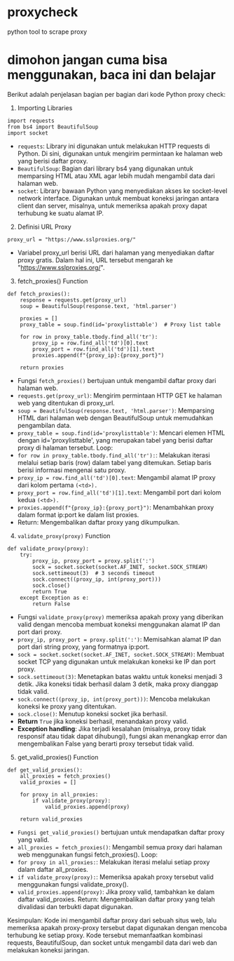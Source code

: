 # proxycheck
python tool to scrape proxy

# dimohon jangan cuma bisa menggunakan, baca ini dan belajar

Berikut adalah penjelasan bagian per bagian dari kode Python proxy check:

1. Importing Libraries
```
import requests
from bs4 import BeautifulSoup
import socket
```
- `requests`: Library ini digunakan untuk melakukan HTTP requests di Python. Di sini, digunakan untuk mengirim permintaan ke halaman web yang berisi daftar proxy.
- `BeautifulSoup`: Bagian dari library bs4 yang digunakan untuk memparsing HTML atau XML agar lebih mudah mengambil data dari halaman web.
- `socket`: Library bawaan Python yang menyediakan akses ke socket-level network interface. Digunakan untuk membuat koneksi jaringan antara client dan server, misalnya, untuk memeriksa apakah proxy dapat terhubung ke suatu alamat IP.

2. Definisi URL Proxy
```
proxy_url = "https://www.sslproxies.org/"
```
- Variabel proxy_url berisi URL dari halaman yang menyediakan daftar proxy gratis. Dalam hal ini, URL tersebut mengarah ke "https://www.sslproxies.org/".

3. fetch_proxies() Function
```
def fetch_proxies():
    response = requests.get(proxy_url)
    soup = BeautifulSoup(response.text, 'html.parser')
    
    proxies = []
    proxy_table = soup.find(id='proxylisttable')  # Proxy list table
    
    for row in proxy_table.tbody.find_all('tr'):
        proxy_ip = row.find_all('td')[0].text
        proxy_port = row.find_all('td')[1].text
        proxies.append(f"{proxy_ip}:{proxy_port}")
    
    return proxies
```
- Fungsi `fetch_proxies()` bertujuan untuk mengambil daftar proxy dari halaman web.
- `requests.get(proxy_url)`: Mengirim permintaan HTTP GET ke halaman web yang ditentukan di proxy_url.
- `soup = BeautifulSoup(response.text, 'html.parser')`: Memparsing HTML dari halaman web dengan BeautifulSoup untuk memudahkan pengambilan data.
- `proxy_table = soup.find(id='proxylisttable')`: Mencari elemen HTML dengan id='proxylisttable', yang merupakan tabel yang berisi daftar proxy di halaman tersebut.
Loop:
- `for row in proxy_table.tbody.find_all('tr'):`: Melakukan iterasi melalui setiap baris (row) dalam tabel yang ditemukan. Setiap baris berisi informasi mengenai satu proxy.
- `proxy_ip = row.find_all('td')[0].text`: Mengambil alamat IP proxy dari kolom pertama `(<td>).`
- `proxy_port = row.find_all('td')[1].text`: Mengambil port dari kolom kedua `(<td>).`
- `proxies.append(f"{proxy_ip}:{proxy_port}")`: Menambahkan proxy dalam format ip:port ke dalam list proxies.
- Return: Mengembalikan daftar proxy yang dikumpulkan.

4. `validate_proxy(proxy)` Function
```
def validate_proxy(proxy):
    try:
        proxy_ip, proxy_port = proxy.split(':')
        sock = socket.socket(socket.AF_INET, socket.SOCK_STREAM)
        sock.settimeout(3)  # 3 seconds timeout
        sock.connect((proxy_ip, int(proxy_port)))
        sock.close()
        return True
    except Exception as e:
        return False
```
- Fungsi `validate_proxy(proxy)` memeriksa apakah proxy yang diberikan valid dengan mencoba membuat koneksi menggunakan alamat IP dan port dari proxy.
- `proxy_ip, proxy_port = proxy.split(':')`: Memisahkan alamat IP dan port dari string proxy, yang formatnya ip:port.
- `sock = socket.socket(socket.AF_INET, socket.SOCK_STREAM)`: Membuat socket TCP yang digunakan untuk melakukan koneksi ke IP dan port proxy.
- `sock.settimeout(3)`: Menetapkan batas waktu untuk koneksi menjadi 3 detik. Jika koneksi tidak berhasil dalam 3 detik, maka proxy dianggap tidak valid.
- `sock.connect((proxy_ip, int(proxy_port)))`: Mencoba melakukan koneksi ke proxy yang ditentukan.
- `sock.close()`: Menutup koneksi socket jika berhasil.
- **Return** `True` jika koneksi berhasil, menandakan proxy valid.
- **Exception handling**: Jika terjadi kesalahan (misalnya, proxy tidak responsif atau tidak dapat dihubungi), fungsi akan menangkap error dan mengembalikan False yang berarti proxy tersebut tidak valid.

5. get_valid_proxies() Function
```
def get_valid_proxies():
    all_proxies = fetch_proxies()
    valid_proxies = []
    
    for proxy in all_proxies:
        if validate_proxy(proxy):
            valid_proxies.append(proxy)
    
    return valid_proxies
```
- `Fungsi get_valid_proxies()` bertujuan untuk mendapatkan daftar proxy yang valid.
- `all_proxies = fetch_proxies()`: Mengambil semua proxy dari halaman web menggunakan fungsi fetch_proxies().
Loop:
- `for proxy in all_proxies:`: Melakukan iterasi melalui setiap proxy dalam daftar all_proxies.
- `if validate_proxy(proxy):`: Memeriksa apakah proxy tersebut valid menggunakan fungsi validate_proxy().
- `valid_proxies.append(proxy)`: Jika proxy valid, tambahkan ke dalam daftar valid_proxies.
Return: Mengembalikan daftar proxy yang telah divalidasi dan terbukti dapat digunakan.

Kesimpulan:
Kode ini mengambil daftar proxy dari sebuah situs web, lalu memeriksa apakah proxy-proxy tersebut dapat digunakan dengan mencoba terhubung ke setiap proxy. Kode tersebut memanfaatkan kombinasi requests, BeautifulSoup, dan socket untuk mengambil data dari web dan melakukan koneksi jaringan.
